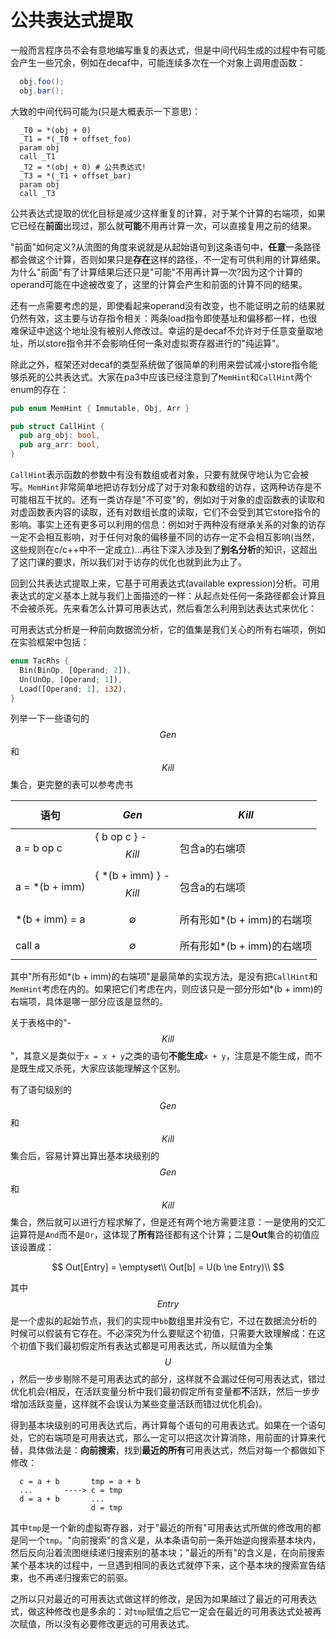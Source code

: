 # 公共表达式提取

一般而言程序员不会有意地编写重复的表达式，但是中间代码生成的过程中有可能会产生一些冗余，例如在decaf中，可能连续多次在一个对象上调用虚函数：

```java
  obj.foo();
  obj.bar();
```

大致的中间代码可能为(只是大概表示一下意思)：

```
  _T0 = *(obj + 0)
  _T1 = *(_T0 + offset_foo)
  param obj
  call _T1
  _T2 = *(obj + 0) # 公共表达式!
  _T3 = *(_T1 + offset_bar)
  param obj
  call _T3
```

公共表达式提取的优化目标是减少这样重复的计算，对于某个计算的右端项，如果它已经在**前面**出现过，那么就**可能**不用再计算一次，可以直接复用之前的结果。

"前面"如何定义?从流图的角度来说就是从起始语句到这条语句中，**任意**一条路径都会做这个计算，否则如果只是**存在**这样的路径，不一定有可供利用的计算结果。为什么"前面"有了计算结果后还只是"可能"不用再计算一次?因为这个计算的operand可能在中途被改变了，这里的计算会产生和前面的计算不同的结果。

还有一点需要考虑的是，即使看起来operand没有改变，也不能证明之前的结果就仍然有效，这主要与访存指令相关：两条load指令即使基址和偏移都一样，也很难保证中途这个地址没有被别人修改过。幸运的是decaf不允许对于任意变量取地址，所以store指令并不会影响任何一条对虚拟寄存器进行的"纯运算"。

除此之外，框架还对decaf的类型系统做了很简单的利用来尝试减小store指令能够杀死的公共表达式。大家在pa3中应该已经注意到了`MemHint`和`CallHint`两个enum的存在：

```rust
pub enum MemHint { Immutable, Obj, Arr }

pub struct CallHint {
  pub arg_obj: bool,
  pub arg_arr: bool,
}
```

`CallHint`表示函数的参数中有没有数组或者对象，只要有就保守地认为它会被写。`MemHint`非常简单地把访存划分成了对于对象和数组的访存，这两种访存是不可能相互干扰的。还有一类访存是"不可变"的，例如对于对象的虚函数表的读取和对虚函数表内容的读取，还有对数组长度的读取，它们不会受到其它store指令的影响。事实上还有更多可以利用的信息：例如对于两种没有继承关系的对象的访存一定不会相互影响，对于任何对象的偏移量不同的访存一定不会相互影响(当然，这些规则在c/c++中不一定成立)...再往下深入涉及到了**别名分析**的知识，这超出了这门课的要求，所以我们对于访存的优化也就到此为止了。

回到公共表达式提取上来，它基于可用表达式(available expression)分析。可用表达式的定义基本上就与我们上面描述的一样：从起点处任何一条路径都会计算且不会被杀死。先来看怎么计算可用表达式，然后看怎么利用到达表达式来优化：

可用表达式分析是一种前向数据流分析，它的值集是我们关心的所有右端项，例如在实验框架中包括：

```rust
enum TacRhs {
  Bin(BinOp, [Operand; 2]),
  Un(UnOp, [Operand; 1]),
  Load([Operand; 1], i32),
}
```

列举一下一些语句的$$Gen$$和$$Kill$$集合，更完整的表可以参考虎书

| 语句 | $$Gen$$ | $$Kill$$ |
|-----|---------|---------|
| a = b op c | { b op c } - $$Kill$$ | 包含a的右端项 |
| a = *(b + imm) | { *(b + imm) } - $$Kill$$ | 包含a的右端项 |
| *(b + imm) = a | $$\emptyset$$ | 所有形如\*(b + imm)的右端项 |
| call a | $$\emptyset$$ | 所有形如\*(b + imm)的右端项 |

其中"所有形如\*(b + imm)的右端项"是最简单的实现方法，是没有把`CallHint`和`MemHint`考虑在内的。如果把它们考虑在内，则应该只是一部分形如\*(b + imm)的右端项，具体是哪一部分应该是显然的。

关于表格中的"- $$Kill$$"，其意义是类似于`x = x + y`之类的语句**不能生成**`x + y`，注意是不能生成，而不是既生成又杀死，大家应该能理解这个区别。

有了语句级别的$$Gen$$和$$Kill$$集合后，容易计算出算出基本块级别的$$Gen$$和$$Kill$$集合，然后就可以进行方程求解了，但是还有两个地方需要注意：一是使用的交汇运算符是`And`而不是`Or`，这体现了**所有**路径都有这个计算；二是**Out**集合的初值应该设置成：

$$
Out[Entry] = \emptyset\\
Out[b] = U(b \ne Entry)\\
$$

其中$$Entry$$是一个虚拟的起始节点，我们的实现中`bb`数组里并没有它，不过在数据流分析的时候可以假装有它存在。不必深究为什么要赋这个初值，只需要大致理解成：在这个初值下我们最初假定所有表达式都是可用表达式，所以赋值为全集$$U$$，然后一步步剔除不是可用表达式的部分，这样就不会漏过任何可用表达式，错过优化机会(相反，在活跃变量分析中我们最初假定所有变量都**不**活跃，然后一步步增加活跃变量，这样就不会误认为某些变量活跃而错过优化机会)。

得到基本块级别的可用表达式后，再计算每个语句的可用表达式。如果在一个语句处，它的右端项是可用表达式，那么一定可以把这次计算消除，用前面的计算来代替，具体做法是：**向前搜索**，找到**最近的所有**可用表达式，然后对每一个都做如下修改：

```
  c = a + b       tmp = a + b
  ...       ----> c = tmp
  d = a + b       ...
                  d = tmp  
```

其中`tmp`是一个新的虚拟寄存器，对于"最近的所有"可用表达式所做的修改用的都是同一个`tmp`。"向前搜索"的含义是，从本条语句前一条开始逆向搜索基本块内，然后反向沿着流图继续递归搜索别的基本块；"最近的所有"的含义是，在向前搜索某个基本块的过程中，一旦遇到相同的表达式就停下来，这个基本块的搜索宣告结束，也不再递归搜索它的前驱。

之所以只对最近的可用表达式做这样的修改，是因为如果越过了最近的可用表达式，做这种修改也是多余的：对`tmp`赋值之后它一定会在最近的可用表达式处被再次赋值，所以没有必要修改更远的可用表达式。